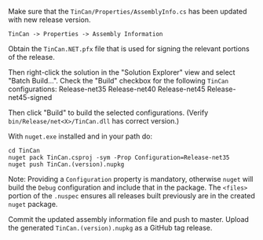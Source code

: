 Make sure that the `TinCan/Properties/AssemblyInfo.cs` has been updated with new release version.

    TinCan -> Properties -> Assembly Information

Obtain the `TinCan.NET.pfx` file that is used for signing the relevant portions of the release.

Then right-click the solution in the "Solution Explorer" view and select "Batch Build...". Check the "Build" checkbox for the following `TinCan` configurations:
Release-net35
Release-net40
Release-net45
Release-net45-signed

Then click "Build" to build the selected configurations. (Verify `bin/Release/net<X>/TinCan.dll` has correct version.)

With `nuget.exe` installed and in your path do:

    cd TinCan
    nuget pack TinCan.csproj -sym -Prop Configuration=Release-net35
    nuget push TinCan.(version).nupkg

Note: Providing a `Configuration` property is mandatory, otherwise `nuget` will build the `Debug` configuration and include that in the package. The `<files>` portion of the `.nuspec` ensures all releases built previously are in the created `nuget` package.

Commit the updated assembly information file and push to master. Upload the generated `TinCan.(version).nupkg` as a GitHub tag release.
